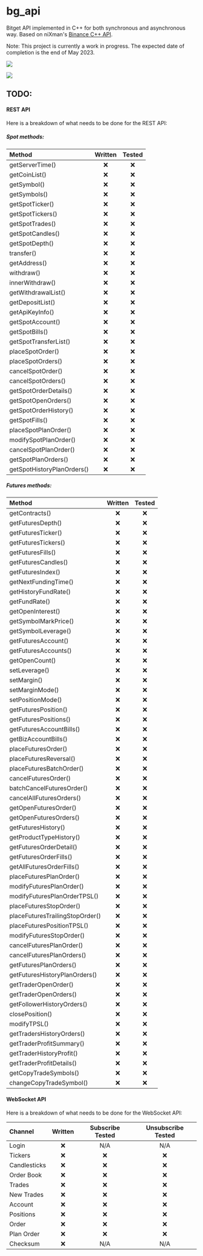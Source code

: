 # bg_api
Bitget API implemented in C++ for both synchronous and asynchronous way. Based on niXman's [Binance C++ API](https://github.com/niXman/binapi).

Note: This project is currently a work in progress. The expected date of completion is the end of May 2023.

![](https://progress-bar.dev/0/?scale=100&title=REST%20API%20&width=240)

![](https://progress-bar.dev/0/?scale=100&title=WebSocket%20API&width=216)

## TODO:

#### REST API

Here is a breakdown of what needs to be done for the REST API:

##### Spot methods:

| Method                        | Written               | Tested                |
| :---                          | :----:                | :----:                |
| getServerTime()               | :x:                   | :x:                   |
| getCoinList()                 | :x:                   | :x:                   |
| getSymbol()                   | :x:                   | :x:                   |
| getSymbols()                  | :x:                   | :x:                   |
| getSpotTicker()               | :x:                   | :x:                   |
| getSpotTickers()              | :x:                   | :x:                   |
| getSpotTrades()               | :x:                   | :x:                   |
| getSpotCandles()              | :x:                   | :x:                   |
| getSpotDepth()                | :x:                   | :x:                   |
| transfer()                    | :x:                   | :x:                   |
| getAddress()                  | :x:                   | :x:                   |
| withdraw()                    | :x:                   | :x:                   |
| innerWithdraw()               | :x:                   | :x:                   |
| getWithdrawalList()           | :x:                   | :x:                   |
| getDepositList()              | :x:                   | :x:                   |
| getApiKeyInfo()               | :x:                   | :x:                   |
| getSpotAccount()              | :x:                   | :x:                   |
| getSpotBills()                | :x:                   | :x:                   |
| getSpotTransferList()         | :x:                   | :x:                   |
| placeSpotOrder()              | :x:                   | :x:                   |
| placeSpotOrders()             | :x:                   | :x:                   |
| cancelSpotOrder()             | :x:                   | :x:                   |
| cancelSpotOrders()            | :x:                   | :x:                   |
| getSpotOrderDetails()         | :x:                   | :x:                   |
| getSpotOpenOrders()           | :x:                   | :x:                   |
| getSpotOrderHistory()         | :x:                   | :x:                   |
| getSpotFills()                | :x:                   | :x:                   |
| placeSpotPlanOrder()          | :x:                   | :x:                   |
| modifySpotPlanOrder()         | :x:                   | :x:                   |
| cancelSpotPlanOrder()         | :x:                   | :x:                   |
| getSpotPlanOrders()           | :x:                   | :x:                   |
| getSpotHistoryPlanOrders()    | :x:                   | :x:                   |

##### Futures methods:

| Method                            | Written               | Tested                |
| :---                              | :----:                | :----:                |
| getContracts()                    | :x:                   | :x:                   |
| getFuturesDepth()                 | :x:                   | :x:                   |
| getFuturesTicker()                | :x:                   | :x:                   |
| getFuturesTickers()               | :x:                   | :x:                   |
| getFuturesFills()                 | :x:                   | :x:                   |
| getFuturesCandles()               | :x:                   | :x:                   |
| getFuturesIndex()                 | :x:                   | :x:                   |
| getNextFundingTime()              | :x:                   | :x:                   |
| getHistoryFundRate()              | :x:                   | :x:                   |
| getFundRate()                     | :x:                   | :x:                   |
| getOpenInterest()                 | :x:                   | :x:                   |
| getSymbolMarkPrice()              | :x:                   | :x:                   |
| getSymbolLeverage()               | :x:                   | :x:                   |
| getFuturesAccount()               | :x:                   | :x:                   |
| getFuturesAccounts()              | :x:                   | :x:                   |
| getOpenCount()                    | :x:                   | :x:                   |
| setLeverage()                     | :x:                   | :x:                   |
| setMargin()                       | :x:                   | :x:                   |
| setMarginMode()                   | :x:                   | :x:                   |
| setPositionMode()                 | :x:                   | :x:                   |
| getFuturesPosition()              | :x:                   | :x:                   |
| getFuturesPositions()             | :x:                   | :x:                   |
| getFuturesAccountBills()          | :x:                   | :x:                   |
| getBizAccountBills()              | :x:                   | :x:                   |
| placeFuturesOrder()               | :x:                   | :x:                   |
| placeFuturesReversal()            | :x:                   | :x:                   |
| placeFuturesBatchOrder()          | :x:                   | :x:                   |
| cancelFuturesOrder()              | :x:                   | :x:                   |
| batchCancelFuturesOrder()         | :x:                   | :x:                   |
| cancelAllFuturesOrders()          | :x:                   | :x:                   |
| getOpenFuturesOrder()             | :x:                   | :x:                   |
| getOpenFuturesOrders()            | :x:                   | :x:                   |
| getFuturesHistory()               | :x:                   | :x:                   |
| getProductTypeHistory()           | :x:                   | :x:                   |
| getFuturesOrderDetail()           | :x:                   | :x:                   |
| getFuturesOrderFills()            | :x:                   | :x:                   |
| getAllFuturesOrderFills()         | :x:                   | :x:                   |
| placeFuturesPlanOrder()           | :x:                   | :x:                   |
| modifyFuturesPlanOrder()          | :x:                   | :x:                   |
| modifyFuturesPlanOrderTPSL()      | :x:                   | :x:                   |
| placeFuturesStopOrder()           | :x:                   | :x:                   |
| placeFuturesTrailingStopOrder()   | :x:                   | :x:                   |
| placeFuturesPositionTPSL()        | :x:                   | :x:                   |
| modifyFuturesStopOrder()          | :x:                   | :x:                   |
| cancelFuturesPlanOrder()          | :x:                   | :x:                   |
| cancelFuturesPlanOrders()         | :x:                   | :x:                   |
| getFuturesPlanOrders()            | :x:                   | :x:                   |
| getFuturesHistoryPlanOrders()     | :x:                   | :x:                   |
| getTraderOpenOrder()              | :x:                   | :x:                   |
| getTraderOpenOrders()             | :x:                   | :x:                   |
| getFollowerHistoryOrders()        | :x:                   | :x:                   |
| closePosition()                   | :x:                   | :x:                   |
| modifyTPSL()                      | :x:                   | :x:                   |
| getTradersHistoryOrders()         | :x:                   | :x:                   |
| getTraderProfitSummary()          | :x:                   | :x:                   |
| getTraderHistoryProfit()          | :x:                   | :x:                   |
| getTraderProfitDetails()          | :x:                   | :x:                   |
| getCopyTradeSymbols()             | :x:                   | :x:                   |
| changeCopyTradeSymbol()           | :x:                   | :x:                   |

#### WebSocket API

Here is a breakdown of what needs to be done for the WebSocket API:

| Channel       | Written   | Subscribe Tested  | Unsubscribe Tested    |
| :---          | :----:    | :----:            | :----:                |
| Login         | :x:       | N/A               | N/A                   |
| Tickers       | :x:       | :x:               | :x:                   |
| Candlesticks  | :x:       | :x:               | :x:                   |
| Order Book    | :x:       | :x:               | :x:                   |
| Trades        | :x:       | :x:               | :x:                   |
| New Trades    | :x:       | :x:               | :x:                   |
| Account       | :x:       | :x:               | :x:                   |
| Positions     | :x:       | :x:               | :x:                   |
| Order         | :x:       | :x:               | :x:                   |
| Plan Order    | :x:       | :x:               | :x:                   |
| Checksum      | :x:       | N/A               | N/A                   |
